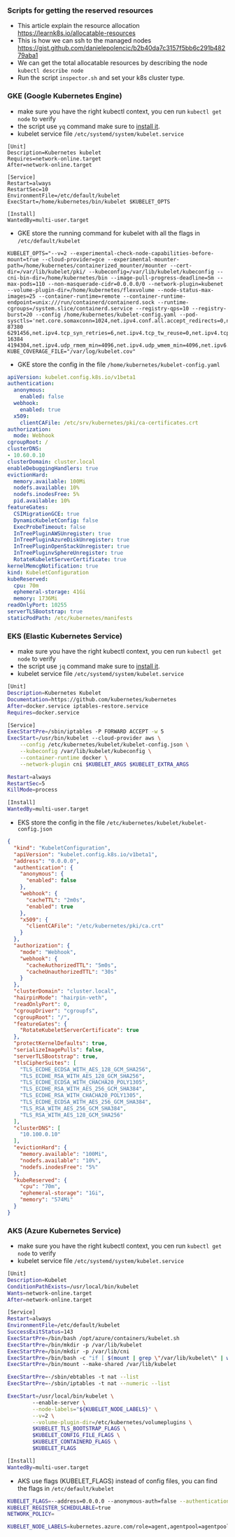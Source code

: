 ### Scripts for getting the reserved resources 

- This article explain the resource allocation https://learnk8s.io/allocatable-resources
- This is how we can ssh to the managed nodes https://gist.github.com/danielepolencic/b2b40da7c3157f5bb6c291b48279aba1  
- We can get the total allocatable resources by describing the node `kubectl describe node`  
- Run the script `inspector.sh` and set your k8s cluster type.

### GKE (Google Kubernetes Engine)

- make sure you have the right kubectl context, you cen run `kubectl get node` to verify
- the script use `yq` command make sure to [install it](https://kislyuk.github.io/yq/#installation).
- kubelet service file `/etc/systemd/system/kubelet.service`
```
[Unit]
Description=Kubernetes kubelet
Requires=network-online.target
After=network-online.target

[Service]
Restart=always
RestartSec=10
EnvironmentFile=/etc/default/kubelet
ExecStart=/home/kubernetes/bin/kubelet $KUBELET_OPTS

[Install]
WantedBy=multi-user.target
```
- GKE store the running command for kubelet with all the flags in `/etc/default/kubelet`
```
KUBELET_OPTS="--v=2 --experimental-check-node-capabilities-before-mount=true --cloud-provider=gce --experimental-mounter-path=/home/kubernetes/containerized_mounter/mounter --cert-dir=/var/lib/kubelet/pki/ --kubeconfig=/var/lib/kubelet/kubeconfig --cni-bin-dir=/home/kubernetes/bin --image-pull-progress-deadline=5m --max-pods=110 --non-masquerade-cidr=0.0.0.0/0 --network-plugin=kubenet --volume-plugin-dir=/home/kubernetes/flexvolume --node-status-max-images=25 --container-runtime=remote --container-runtime-endpoint=unix:///run/containerd/containerd.sock --runtime-cgroups=/system.slice/containerd.service --registry-qps=10 --registry-burst=20 --config /home/kubernetes/kubelet-config.yaml --pod-sysctls='net.core.somaxconn=1024,net.ipv4.conf.all.accept_redirects=0,net.ipv4.conf.all.forwarding=1,net.ipv4.conf.all.route_localnet=1,net.ipv4.conf.default.forwarding=1,net.ipv4.ip_forward=1,net.ipv4.tcp_fin_timeout=60,net.ipv4.tcp_keepalive_intvl=60,net.ipv4.tcp_keepalive_probes=5,net.ipv4.tcp_keepalive_time=300,net.ipv4.tcp_rmem=4096 87380 6291456,net.ipv4.tcp_syn_retries=6,net.ipv4.tcp_tw_reuse=0,net.ipv4.tcp_wmem=4096 16384 4194304,net.ipv4.udp_rmem_min=4096,net.ipv4.udp_wmem_min=4096,net.ipv6.conf.all.disable_ipv6=1,net.ipv6.conf.default.accept_ra=0,net.ipv6.conf.default.disable_ipv6=1,net.netfilter.nf_conntrack_generic_timeout=600,net.netfilter.nf_conntrack_tcp_be_liberal=1,net.netfilter.nf_conntrack_tcp_timeout_close_wait=3600,net.netfilter.nf_conntrack_tcp_timeout_established=86400'"
KUBE_COVERAGE_FILE="/var/log/kubelet.cov"
```
- GKE store the config in the file `/home/kubernetes/kubelet-config.yaml`
```yaml
apiVersion: kubelet.config.k8s.io/v1beta1
authentication:
  anonymous:
    enabled: false
  webhook:
    enabled: true
  x509:
    clientCAFile: /etc/srv/kubernetes/pki/ca-certificates.crt
authorization:
  mode: Webhook
cgroupRoot: /
clusterDNS:
- 10.60.0.10
clusterDomain: cluster.local
enableDebuggingHandlers: true
evictionHard:
  memory.available: 100Mi
  nodefs.available: 10%
  nodefs.inodesFree: 5%
  pid.available: 10%
featureGates:
  CSIMigrationGCE: true
  DynamicKubeletConfig: false
  ExecProbeTimeout: false
  InTreePluginAWSUnregister: true
  InTreePluginAzureDiskUnregister: true
  InTreePluginOpenStackUnregister: true
  InTreePluginvSphereUnregister: true
  RotateKubeletServerCertificate: true
kernelMemcgNotification: true
kind: KubeletConfiguration
kubeReserved:
  cpu: 70m
  ephemeral-storage: 41Gi
  memory: 1736Mi
readOnlyPort: 10255
serverTLSBootstrap: true
staticPodPath: /etc/kubernetes/manifests
```


### EKS (Elastic Kubernetes Service)

- make sure you have the right kubectl context, you cen run `kubectl get node` to verify
- the script use `jq` command make sure to [install it](https://formulae.brew.sh/formula/jq).
- kubelet service file `/etc/systemd/system/kubelet.service`
```bash
[Unit]
Description=Kubernetes Kubelet
Documentation=https://github.com/kubernetes/kubernetes
After=docker.service iptables-restore.service
Requires=docker.service

[Service]
ExecStartPre=/sbin/iptables -P FORWARD ACCEPT -w 5
ExecStart=/usr/bin/kubelet --cloud-provider aws \
    --config /etc/kubernetes/kubelet/kubelet-config.json \
    --kubeconfig /var/lib/kubelet/kubeconfig \
    --container-runtime docker \
    --network-plugin cni $KUBELET_ARGS $KUBELET_EXTRA_ARGS

Restart=always
RestartSec=5
KillMode=process

[Install]
WantedBy=multi-user.target
```
- EKS store the config in the file `/etc/kubernetes/kubelet/kubelet-config.json`
```json
{
  "kind": "KubeletConfiguration",
  "apiVersion": "kubelet.config.k8s.io/v1beta1",
  "address": "0.0.0.0",
  "authentication": {
    "anonymous": {
      "enabled": false
    },
    "webhook": {
      "cacheTTL": "2m0s",
      "enabled": true
    },
    "x509": {
      "clientCAFile": "/etc/kubernetes/pki/ca.crt"
    }
  },
  "authorization": {
    "mode": "Webhook",
    "webhook": {
      "cacheAuthorizedTTL": "5m0s",
      "cacheUnauthorizedTTL": "30s"
    }
  },
  "clusterDomain": "cluster.local",
  "hairpinMode": "hairpin-veth",
  "readOnlyPort": 0,
  "cgroupDriver": "cgroupfs",
  "cgroupRoot": "/",
  "featureGates": {
    "RotateKubeletServerCertificate": true
  },
  "protectKernelDefaults": true,
  "serializeImagePulls": false,
  "serverTLSBootstrap": true,
  "tlsCipherSuites": [
    "TLS_ECDHE_ECDSA_WITH_AES_128_GCM_SHA256",
    "TLS_ECDHE_RSA_WITH_AES_128_GCM_SHA256",
    "TLS_ECDHE_ECDSA_WITH_CHACHA20_POLY1305",
    "TLS_ECDHE_RSA_WITH_AES_256_GCM_SHA384",
    "TLS_ECDHE_RSA_WITH_CHACHA20_POLY1305",
    "TLS_ECDHE_ECDSA_WITH_AES_256_GCM_SHA384",
    "TLS_RSA_WITH_AES_256_GCM_SHA384",
    "TLS_RSA_WITH_AES_128_GCM_SHA256"
  ],
  "clusterDNS": [
    "10.100.0.10"
  ],
  "evictionHard": {
    "memory.available": "100Mi",
    "nodefs.available": "10%",
    "nodefs.inodesFree": "5%"
  },
  "kubeReserved": {
    "cpu": "70m",
    "ephemeral-storage": "1Gi",
    "memory": "574Mi"
  }
}
```

### AKS (Azure Kubernetes Service)

- make sure you have the right kubectl context, you cen run `kubectl get node` to verify
- kubelet service file `/etc/systemd/system/kubelet.service`
```bash
[Unit]
Description=Kubelet
ConditionPathExists=/usr/local/bin/kubelet
Wants=network-online.target
After=network-online.target

[Service]
Restart=always
EnvironmentFile=/etc/default/kubelet
SuccessExitStatus=143
ExecStartPre=/bin/bash /opt/azure/containers/kubelet.sh
ExecStartPre=/bin/mkdir -p /var/lib/kubelet
ExecStartPre=/bin/mkdir -p /var/lib/cni
ExecStartPre=/bin/bash -c "if [ $(mount | grep \"/var/lib/kubelet\" | wc -l) -le 0 ] ; then /bin/mount --bind /var/lib/kubelet /var/lib/kubelet ; fi"
ExecStartPre=/bin/mount --make-shared /var/lib/kubelet

ExecStartPre=-/sbin/ebtables -t nat --list
ExecStartPre=-/sbin/iptables -t nat --numeric --list

ExecStart=/usr/local/bin/kubelet \
        --enable-server \
        --node-labels="${KUBELET_NODE_LABELS}" \
        --v=2 \
        --volume-plugin-dir=/etc/kubernetes/volumeplugins \
        $KUBELET_TLS_BOOTSTRAP_FLAGS \
        $KUBELET_CONFIG_FILE_FLAGS \
        $KUBELET_CONTAINERD_FLAGS \
        $KUBELET_FLAGS

[Install]
WantedBy=multi-user.target
```
- AKS use flags (KUBELET_FLAGS) instead of config files, you can find the flags in `/etc/default/kubelet`
```bash
KUBELET_FLAGS=--address=0.0.0.0 --anonymous-auth=false --authentication-token-webhook=true --authorization-mode=Webhook --azure-container-registry-config=/etc/kubernetes/azure.json --cgroups-per-qos=true --client-ca-file=/etc/kubernetes/certs/ca.crt --cloud-provider=external --cluster-dns=10.0.0.10 --cluster-domain=cluster.local --container-log-max-size=50M --enforce-node-allocatable=pods --event-qps=0 --eviction-hard=memory.available<750Mi,nodefs.available<10%,nodefs.inodesFree<5% --feature-gates=CSIMigration=true,CSIMigrationAzureDisk=true,CSIMigrationAzureFile=true,DelegateFSGroupToCSIDriver=true,DisableAcceleratorUsageMetrics=false,DynamicKubeletConfig=false --image-gc-high-threshold=85 --image-gc-low-threshold=80 --keep-terminated-pod-volumes=false --kube-reserved=cpu=100m,memory=1843Mi --kubeconfig=/var/lib/kubelet/kubeconfig --max-pods=110 --node-status-update-frequency=10s --pod-infra-container-image=mcr.microsoft.com/oss/kubernetes/pause:3.6 --pod-manifest-path=/etc/kubernetes/manifests --protect-kernel-defaults=true --read-only-port=0 --resolv-conf=/run/systemd/resolve/resolv.conf --rotate-certificates=true --streaming-connection-idle-timeout=4h --tls-cert-file=/etc/kubernetes/certs/kubeletserver.crt --tls-cipher-suites=TLS_ECDHE_ECDSA_WITH_AES_128_GCM_SHA256,TLS_ECDHE_RSA_WITH_AES_128_GCM_SHA256,TLS_ECDHE_ECDSA_WITH_CHACHA20_POLY1305,TLS_ECDHE_RSA_WITH_AES_256_GCM_SHA384,TLS_ECDHE_RSA_WITH_CHACHA20_POLY1305,TLS_ECDHE_ECDSA_WITH_AES_256_GCM_SHA384,TLS_RSA_WITH_AES_256_GCM_SHA384,TLS_RSA_WITH_AES_128_GCM_SHA256 --tls-private-key-file=/etc/kubernetes/certs/kubeletserver.key 
KUBELET_REGISTER_SCHEDULABLE=true
NETWORK_POLICY=

KUBELET_NODE_LABELS=kubernetes.azure.com/role=agent,agentpool=agentpool,kubernetes.azure.com/agentpool=agentpool,storageprofile=managed,storagetier=Premium_LRS,kubernetes.azure.com/storageprofile=managed,kubernetes.azure.com/storagetier=Premium_LRS,kubernetes.azure.com/os-sku=Ubuntu,kubernetes.azure.com/cluster=MC_664-a59f9d43-create-an-aks-cluster-in-azure-with-t_k8su_cent,kubernetes.azure.com/kubelet-identity-client-id=,kubernetes.azure.com/mode=system,kubernetes.azure.com/node-image-version=AKSUbuntu-1804gen2containerd-2022.08.10
```